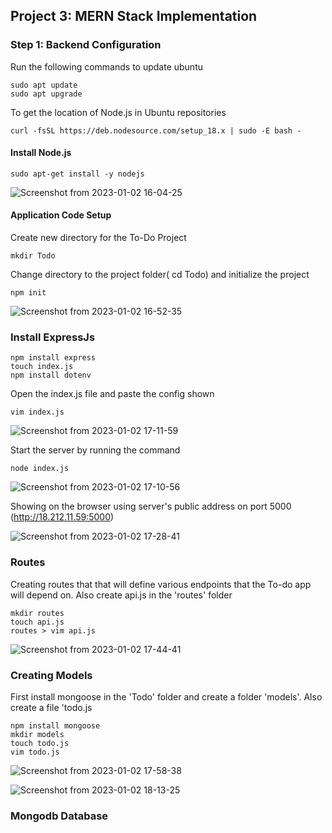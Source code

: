 ## Project 3: MERN Stack Implementation

### Step 1: Backend Configuration

Run the following commands to update ubuntu

~~~
sudo apt update
sudo apt upgrade
~~~


To get the location of Node.js in Ubuntu repositories

~~~
curl -fsSL https://deb.nodesource.com/setup_18.x | sudo -E bash -
~~~

#### Install Node.js

~~~
sudo apt-get install -y nodejs
~~~



![Screenshot from 2023-01-02 16-04-25](https://user-images.githubusercontent.com/66005935/210248884-04385004-90de-4053-a4e2-58f6564ef266.png)




#### Application Code Setup

Create new directory for the To-Do Project

~~~
mkdir Todo
~~~


Change directory to the project folder( cd Todo) and initialize the project

~~~
npm init
~~~



![Screenshot from 2023-01-02 16-52-35](https://user-images.githubusercontent.com/66005935/210254215-01c23b8b-1a02-4543-b37b-6c5559b8c416.png)



### Install ExpressJs

~~~
npm install express
touch index.js
npm install dotenv
~~~


Open the index.js file and paste the config shown


~~~
vim index.js
~~~



![Screenshot from 2023-01-02 17-11-59](https://user-images.githubusercontent.com/66005935/210256439-7de23cc0-8ee4-464f-a758-a474ab877d1d.png)




Start the server by running the command


~~~
node index.js
~~~


![Screenshot from 2023-01-02 17-10-56](https://user-images.githubusercontent.com/66005935/210256466-6a0bf73f-68ba-487e-9986-aaca43829b90.png)


Showing on the browser using server's public address on port 5000 (http://18.212.11.59:5000)



![Screenshot from 2023-01-02 17-28-41](https://user-images.githubusercontent.com/66005935/210258128-6ea0a226-43ca-4489-9be5-84ac4fabdacd.png)



### Routes

Creating routes that that will define various endpoints that the To-do app will depend on. Also create api.js in the 'routes' folder

~~~
mkdir routes
touch api.js
routes > vim api.js
~~~



![Screenshot from 2023-01-02 17-44-41](https://user-images.githubusercontent.com/66005935/210259144-5bc94909-0bbb-4e3a-83d3-0735a1b64e98.png)



### Creating Models

First install mongoose in the 'Todo' folder and create a folder 'models'. Also create a file 'todo.js


~~~
npm install mongoose
mkdir models
touch todo.js
vim todo.js
~~~



![Screenshot from 2023-01-02 17-58-38](https://user-images.githubusercontent.com/66005935/210260513-443eede3-bff5-464a-859b-196f91def344.png)



![Screenshot from 2023-01-02 18-13-25](https://user-images.githubusercontent.com/66005935/210261959-9a2a0a01-a0e2-423a-9e52-ea0d4a103a94.png)



### Mongodb Database










